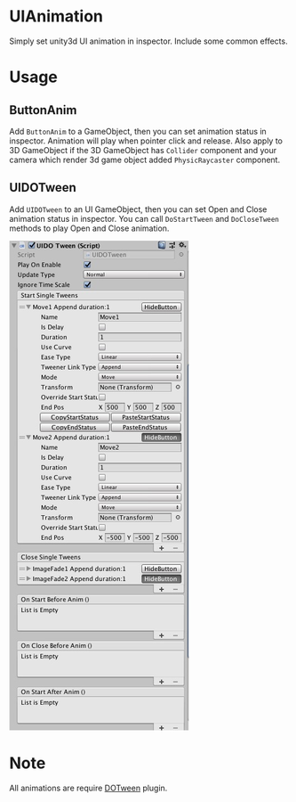 # UIAnimation
Simply set unity3d UI animation in inspector. Include some common effects.

# Usage

## ButtonAnim
Add `ButtonAnim` to a GameObject, then you can set animation status in inspector. Animation will play when pointer click and release. Also apply to 3D GameObject if the 3D GameObject has `Collider` component and your camera which render 3d game object added `PhysicRaycaster` component.

## UIDOTween
Add `UIDOTween` to an UI GameObject, then you can set Open and Close animation status in inspector. You can call `DoStartTween` and `DoCloseTween` methods to play Open and Close animation.

![image](https://github.com/Mr-sB/UIAnimation/blob/master/Screenshots/Inspector.png)
# Note
All animations are require [DOTween](http://dotween.demigiant.com/) plugin.
